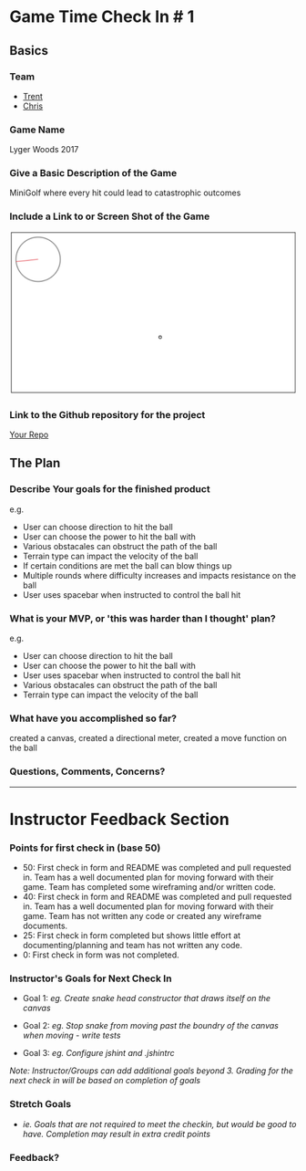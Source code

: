 # Game Time Check In # 1

## Basics

### Team
- [Trent](https://github.com/twhitinger)
- [Chris](https://github.com/concach)

### Game Name

Lyger Woods 2017

### Give a Basic Description of the Game

MiniGolf where every hit could lead to catastrophic outcomes

### Include a Link to or Screen Shot of the Game
![Screenshot of game on localhost at Checkin 1](figures/game-time-checkin-1.png)

### Link to the Github repository for the project
[Your Repo](https://github.com/concach/game-time)

## The Plan

### Describe Your goals for the finished product

e.g.

- User can choose direction to hit the ball
- User can choose the power to hit the ball with
- Various obstacales can obstruct the path of the ball
- Terrain type can impact the velocity of the ball
- If certain conditions are met the ball can blow things up
- Multiple rounds where difficulty increases and impacts resistance on the ball
- User uses spacebar when instructed to control the ball hit

### What is your MVP, or 'this was harder than I thought' plan?

e.g.

- User can choose direction to hit the ball
- User can choose the power to hit the ball with
- User uses spacebar when instructed to control the ball hit
- Various obstacales can obstruct the path of the ball
- Terrain type can impact the velocity of the ball

### What have you accomplished so far?
created a canvas, created a directional meter, created a move function on the ball

### Questions, Comments, Concerns?

-----

# Instructor Feedback Section

### Points for first check in (base 50)

* 50: First check in form and README was completed and pull requested in. Team has a well documented plan for moving forward with their game. Team has completed some wireframing and/or written code.
* 40: First check in form and README was completed and pull requested in. Team has a well documented plan for moving forward with their game. Team has not written any code or created any wireframe documents.
* 25: First check in form completed but shows little effort at documenting/planning and team has not written any code.
* 0: First check in form was not completed.

### Instructor's Goals for Next Check In

* Goal 1: _eg. Create snake head constructor that draws itself on the canvas_

* Goal 2: _eg. Stop snake from moving past the boundry of the canvas when moving - write tests_

* Goal 3: _eg. Configure jshint and .jshintrc_

_Note: Instructor/Groups can add additional goals beyond 3. Grading for the next check in will be based on completion of goals_

### Stretch Goals

* _ie. Goals that are not required to meet the checkin, but would be good to have. Completion may result in extra credit points_

### Feedback?
